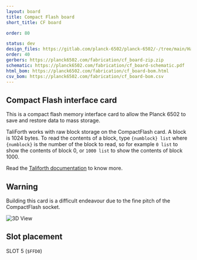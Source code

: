 ```yaml
---
layout: board
title: Compact Flash board
short_title: CF board

order: 80

status: dev
design_files: https://gitlab.com/planck-6502/planck-6502/-/tree/main/Hardware/cf_board
order: 40
gerbers: https://planck6502.com/fabrication/cf_board-zip.zip
schematic: https://planck6502.com/fabrication/cf_board-schematic.pdf
html_bom: https://planck6502.com/fabrication/cf_board-bom.html
csv_bom: https://planck6502.com/fabrication/cf_board-bom.csv
---
```



## Compact Flash interface card

This is a compact flash memory interface card to allow the Planck 6502 to save and restore data to mass storage.

TaliForth works with raw block storage on the CompactFlash card. A block is 1024 bytes.
To read the contents of a block, type `{numblock} list` where `{numblock}` is the number of the block to read, so for example `0 list` to show the contents of block 0, or `1000 list` to show the contents of block 1000.

Read the [Taliforth documentation](https://github.com/SamCoVT/TaliForth2/blob/master-64tass/docs/manual.md#working-with-blocks) to know more.

## Warning

Building this card is a difficult endeavour due to the fine pitch of the CompactFlash socket.

![3D View](https://planck6502.com/fabrication/cf_board-3D_top.png)


## Slot placement

SLOT 5 (`$FFD0`)